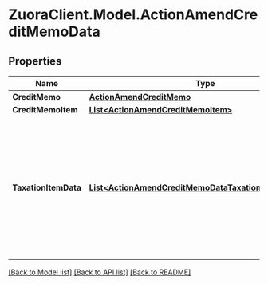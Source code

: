 # ZuoraClient.Model.ActionAmendCreditMemoData

## Properties

Name | Type | Description | Notes
------------ | ------------- | ------------- | -------------
**CreditMemo** | [**ActionAmendCreditMemo**](ActionAmendCreditMemo.md) |  | [optional] 
**CreditMemoItem** | [**List&lt;ActionAmendCreditMemoItem&gt;**](ActionAmendCreditMemoItem.md) |  | [optional] 
**TaxationItemData** | [**List&lt;ActionAmendCreditMemoDataTaxationItemDataInner&gt;**](ActionAmendCreditMemoDataTaxationItemDataInner.md) | List of taxation items.    **Note**: This field is only available if you set the &#x60;X-Zuora-WSDL-Version&#x60; request header to &#x60;120&#x60; or later.  | [optional] 

[[Back to Model list]](../README.md#documentation-for-models) [[Back to API list]](../README.md#documentation-for-api-endpoints) [[Back to README]](../README.md)

